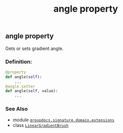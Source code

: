 ﻿---
title: angle property
second_title: GroupDocs.Signature for Python via .NET API References
description: 
type: docs
url: /python-net/groupdocs.signature.domain.extensions/lineargradientbrush/angle/
is_root: false
weight: 30
---

## angle property


Gets or sets gradient angle.
### Definition:
```python
@property
def angle(self):
    ...
@angle.setter
def angle(self, value):
    ...
```

### See Also
* module [`groupdocs.signature.domain.extensions`](../../)
* class [`LinearGradientBrush`](/signature/python-net/groupdocs.signature.domain.extensions/lineargradientbrush)
